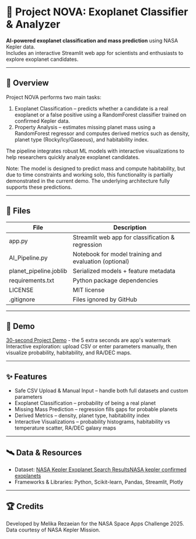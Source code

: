 # 🌌 Project NOVA: Exoplanet Classifier & Analyzer

**AI-powered exoplanet classification and mass prediction** using NASA Kepler data.  
Includes an interactive Streamlit web app for scientists and enthusiasts to explore exoplanet candidates.

---

## 🚀 Overview
Project NOVA performs two main tasks:  
1. Exoplanet Classification – predicts whether a candidate is a real exoplanet or a false positive using a RandomForest classifier trained on confirmed Kepler data.  
2. Property Analysis – estimates missing planet mass using a RandomForest regressor and computes derived metrics such as density, planet type (Rocky/Icy/Gaseous), and habitability index.

The pipeline integrates robust ML models with interactive visualizations to help researchers quickly analyze exoplanet candidates.

Note: The model is designed to predict mass and compute habitability, but due to time constraints and working solo, this functionality is partially demonstrated in the current demo. The underlying architecture fully supports these predictions.

---

## 🧩 Files
| File | Description |
|------|-------------|
| app.py | Streamlit web app for classification & regression |
| AI_Pipeline.py | Notebook for model training and evaluation (optional) |
| planet_pipeline.joblib | Serialized models + feature metadata |
| requirements.txt | Python package dependencies |
| LICENSE | MIT license |
| .gitignore | Files ignored by GitHub |

---

## 🎥 Demo
[30-second Project Demo](https://youtu.be/BSkNEZ1Y5jg) - the 5 extra seconds are app's watermark
Interactive exploration: upload CSV or enter parameters manually, then visualize probability, habitability, and RA/DEC maps.

---

## ✨ Features
- Safe CSV Upload & Manual Input – handle both full datasets and custom parameters  
- Exoplanet Classification – probability of being a real planet  
- Missing Mass Prediction – regression fills gaps for probable planets  
- Derived Metrics – density, planet type, habitability index  
- Interactive Visualizations – probability histograms, habitability vs temperature scatter, RA/DEC galaxy maps  

---

## 🛰️ Data & Resources
- Dataset: [NASA Kepler Exoplanet Search Results](https://www.kaggle.com/datasets/nasa/kepler-exoplanet-search-results?resource=download)[NASA kepler confirmed exoplanets](https://www.kaggle.com/datasets/mcpenguin/nasa-exoplanet-archive-planetary-systems/data)
- Frameworks & Libraries: Python, Scikit-learn, Pandas, Streamlit, Plotly  

---
## 🏆 Credits
Developed by Melika Rezaeian for the NASA Space Apps Challenge 2025.  
Data courtesy of NASA Kepler Mission.
